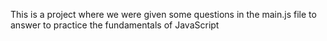 This is a project where we were given some questions in the main.js file to answer to practice the fundamentals of JavaScript 